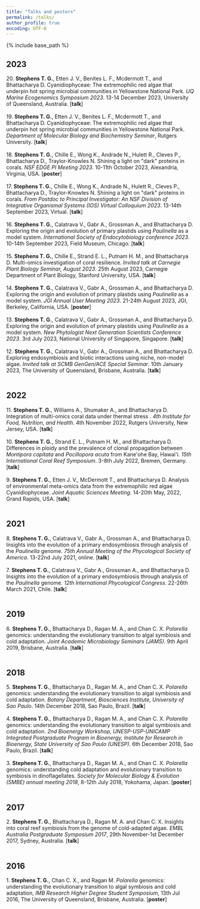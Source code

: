 ```yaml
---
title: "Talks and posters"
permalink: /talks/
author_profile: true
encoding: UTF-8
---
```


{% include base_path %}

<style>
ul {
  list-style-type: none;
}
</style>

## 2023

20\. **Stephens T. G.**, Etten J. V., Benites L. F., Mcdermott T., and Bhattacharya D. Cyanidiophyceae: The extremophilic red algae that underpin hot spring microbial communities in Yellowstone National Park. *UQ Marine Ecogenomics Symposium 2023*. 13-14 December 2023, University of Queensland, Australia. [**talk**]
<br/><br/>
19\. **Stephens T. G.**, Etten J. V., Benites L. F., Mcdermott T., and Bhattacharya D. Cyanidiophyceae: The extremophilic red algae that underpin hot spring microbial communities in Yellowstone National Park. *Department of Molecular Biology and Biochemistry Seminar*, Rutgers University. [**talk**]
<br/><br/>
18\. **Stephens T. G.**, Chille E., Wong K., Andrade N., Hulett R., Cleves P., Bhattacharya D., Traylor-Knowles N. Shining a light on "dark" proteins in corals. *NSF EDGE PI Meeting 2023*. 10-11th October 2023, Alexandria, Virginia, USA. [**poster**]
<br/><br/>
17\. **Stephens T. G.**, Chille E., Wong K., Andrade N., Hulett R., Cleves P., Bhattacharya D., Traylor-Knowles N. Shining a light on "dark" proteins in corals. *From Postdoc to Principal Investigator: An NSF Division of Integrative Organismal Systems (IOS) Virtual Colloquium 2023*. 13-14th September 2023, Virtual. [**talk**]
<br/><br/>
16\. **Stephens T. G.**,  Calatrava V., Gabr A., Grossman A., and Bhattacharya D. Exploring the origin and evolution of primary plastids using *Paulinella* as a model system. *International Society of Endocytobiology conference 2023*. 10-14th September 2023, Field Museum, Chicago. [**talk**]
<br/><br/>
15\. **Stephens T. G.**, Chille E., Strand E. L., Putnam H. M., and Bhattacharya D. Multi-omics investigation of coral resilience. *Invited talk at Carnegie Plant Biology Seminar, August 2023*. 25th August 2023, Carnegie Department of Plant Biology, Stanford University, USA. [**talk**]
<br/><br/>
14\. **Stephens T. G.**,  Calatrava V., Gabr A., Grossman A., and Bhattacharya D. Exploring the origin and evolution of primary plastids using *Paulinella* as a model system. *JGI Annual User Meeting 2023*. 21-24th August 2023, JGI, Berkeley, California, USA. [**poster**]
<br/><br/>
13\. **Stephens T. G.**,  Calatrava V., Gabr A., Grossman A., and Bhattacharya D. Exploring the origin and evolution of primary plastids using *Paulinella* as a model system. *New Phytologist Next Generation Scientists Conference 2023*. 3rd July 2023, National University of Singapore, Singapore. [**talk**]
<br/><br/>
12\. **Stephens T. G.**,  Calatrava V., Gabr A., Grossman A., and Bhattacharya D. Exploring endosymbiosis and biotic interactions using niche, non-model algae. *Invited talk at SCMB GenGen/ACE Special Seminar*. 10th January 2023, The University of Queensland, Brisbane, Australia. [**talk**]
<br/><br/>
## 2022

11\. **Stephens T. G.**, Williams A., Shumaker A., and Bhattacharya D. Integration of multi-omics coral data under thermal stress . *4th Institute for Food, Nutrition, and Health*. 4th November 2022, Rutgers University, New Jersey, USA. [**talk**]
<br/><br/>
10\. **Stephens T. G.**, Strand E. L., Putnam H. M., and Bhattacharya D. Differences in ploidy and the prevalence of clonal propagation between *Montipora capitata* and *Pocillopora acuta* from Kane'ohe Bay, Hawai'i. *15th International Coral Reef Symposium*. 3-8th July 2022, Bremen, Germany. [**talk**]
<br/><br/>
9\. **Stephens T. G.**, Etten J. V., McDermott T., and Bhattacharya D. Analysis of environmental meta-omics data from the extremophilic red algae Cyanidiophyceae. *Joint Aquatic Sciences Meeting*. 14-20th May, 2022, Grand Rapids, USA. [**talk**]
<br/><br/>
## 2021

8\. **Stephens T. G.**, Calatrava V., Gabr A., Grossman A., and Bhattacharya D. Insights into the evolution of a primary endosymbiosis through analysis of the *Paulinella* genome. *75th Annual Meeting of the Phycological Society of America*. 13-22nd July 2021, online. [**talk**]
<br/><br/>
7\. **Stephens T. G.**, Calatrava V., Gabr A., Grossman A., and Bhattacharya D. Insights into the evolution of a primary endosymbiosis through analysis of the *Paulinella* genome. *12th International Phycological Congress*. 22-26th March 2021, Chile. [**talk**]
<br/><br/>
## 2019

6\. **Stephens T. G.**, Bhattacharya D., Ragan M. A., and Chan C. X. *Polarella* genomics: understanding the evolutionary transition to algal symbiosis and cold adaptation. *Joint Academic Microbiology Seminars (JAMS)*. 9th April 2019, Brisbane, Australia. [**talk**]
<br/><br/>
## 2018

5\. **Stephens T. G.**, Bhattacharya D., Ragan M. A., and Chan C. X. *Polarella* genomics: understanding the evolutionary transition to algal symbiosis and cold adaptation. *Botany Department, Biosciences Institute, University of Sao Paulo*. 14th December 2018, Sao Paulo, Brazil. [**talk**]
<br/><br/>
4\. **Stephens T. G.**, Bhattacharya D., Ragan M. A., and Chan C. X. *Polarella* genomics: understanding the evolutionary transition to algal symbiosis and cold adaptation. *2nd Bioenergy Workshop, UNESP-USP-UNICAMP Integrated Postgraduate Program in Bioenergy, Institute for Research in Bioenergy, State University of Sao Paulo (UNESP)*. 6th December 2018, Sao Paulo, Brazil. [**talk**]
<br/><br/>
3\. **Stephens T. G.**, Bhattacharya D., Ragan M. A., and Chan C. X. *Polarella* genomics: understanding cold adaptation and evolutionary transition to symbiosis in dinoflagellates. *Society for Molecular Biology & Evolution (SMBE) annual meeting 2018*, 8-12th July 2018, Yokohama, Japan. [**poster**]
<br/><br/>
## 2017

2\. **Stephens T. G.**, Bhattacharya D., Ragan M. A. and Chan C. X. Insights into coral reef symbiosis from the genome of cold-adapted algae. *EMBL Australia Postgraduate Symposium 2017*, 29th November-1st December 2017, Sydney, Australia. [**talk**]
<br/><br/>
## 2016

1\. **Stephens T. G.**, Chan C. X., and Ragan M. *Polarella* genomics: understanding the evolutionary transition to algal symbiosis and cold adaptation, *IMB Research Higher Degree Student Symposium*, 13th Jul 2016, The University of Queensland, Brisbane, Australia. [**poster**]
<br/><br/>

